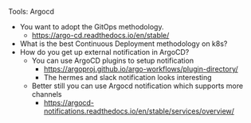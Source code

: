 Tools: Argocd
- You want to adopt the GitOps methodology.
    - https://argo-cd.readthedocs.io/en/stable/
- What is the best Continuous Deployment methodology on k8s?
- How do you get up external notification in ArgoCD?
    - You can use ArgoCD plugins to setup notification
        - https://argoproj.github.io/argo-workflows/plugin-directory/
        - The hermes and slack notification looks interesting
    - Better still you can use Argocd notification which supports more channels
        - https://argocd-notifications.readthedocs.io/en/stable/services/overview/